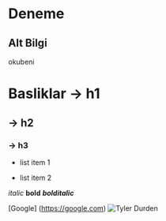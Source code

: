 # Deneme

## Alt Bilgi
okubeni

# Basliklar -> h1
## -> h2
### -> h3

- list item 1
* list item 2

*italic* **bold** ***bolditalic***

[Google] (https://google.com)
![Tyler Durden](https://static.wikia.nocookie.net/fightclub/images/5/59/Tyler-durden-1.jpg/revision/latest?cb=20140513065454)